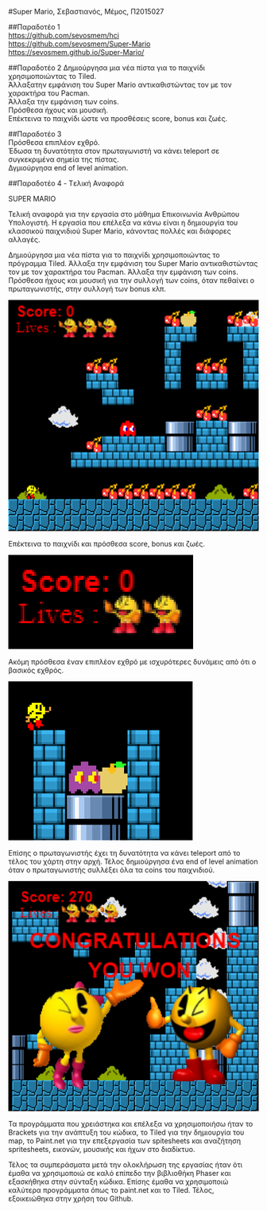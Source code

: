 #Super Mario, Σεβαστιανός, Μέμος, Π2015027

##Παραδοτέο 1<br>
https://github.com/sevosmem/hci<br>
https://github.com/sevosmem/Super-Mario<br>
https://sevosmem.github.io/Super-Mario/<br>


##Παραδοτέο 2
Δημιούργησα μια νέα πίστα για το παιχνίδι χρησιμοποιώντας το Tiled.
<br>Άλλαξατην εμφάνιση του Super Mario αντικαθιστώντας τον με τον χαρακτήρα του Pacman.
<br> Άλλαξα την εμφάνιση των coins.
<br>Πρόσθεσα ήχους και μουσική.
<br>Επέκτεινα το παιχνίδι ώστε να προσθέσεις score, bonus και ζωές.

##Παραδοτέο 3
<br>Πρόσθεσα επιπλέον εχθρό.
<br>Έδωσα τη δυνατότητα στον πρωταγωνιστή να κάνει teleport σε συγκεκριμένα σημεία της πίστας.
<br>Δγμιούργησα end of level animation.

##Παραδοτέο 4 - Tελική Αναφορά

SUPER MARIO

Τελική αναφορά για την εργασία στο μάθημα Επικοινωνία Ανθρώπου Υπολογιστή. Η εργασία που επέλεξα να κάνω είναι η δημιουργία του κλασσικού παιχνιδιού Super Mario, κάνοντας πολλές και διάφορες αλλαγές. 

Δημιούργησα μια νέα πίστα για το παιχνίδι χρησιμοποιώντας το πρόγραμμα Tiled. Άλλαξα την εμφάνιση του Super Mario αντικαθιστώντας τον με τον χαρακτήρα του Pacman. Άλλαξα την εμφάνιση των coins. Πρόσθεσα ήχους και μουσική για την συλλογή των coins, όταν πεθαίνει ο πρωταγωνιστής, στην συλλογή των bonus κλπ.

![img1](Screenshot_1.png)

Επέκτεινα το παιχνίδι και πρόσθεσα score, bonus και ζωές.

![img3](Screenshot_3.png)

Ακόμη πρόσθεσα έναν επιπλέον εχθρό με ισχυρότερες δυνάμεις από ότι ο βασικός εχθρός.

![img2](Screenshot_2.png)

Επίσης ο πρωταγωνιστής έχει τη δυνατότητα να κάνει teleport από το τέλος του χάρτη στην αρχή. Τέλος δημιούργησα ένα end of level animation όταν ο πρωταγωνιστής συλλέξει όλα τα coins του παιχνιδιού.

![img4](Screenshot_4.png)

Τα προγράμματα που χρειάστηκα και επέλεξα να χρησιμοποιήσω ήταν το Brackets για την ανάπτυξη του κώδικα, το Tiled για την δημιουργία του map, το Paint.net για την επεξεργασία των spitesheets και αναζήτηση spritesheets, εικονών, μουσικής και ήχων στο διαδίκτυο. 

Τέλος τα συμπεράσματα μετά την ολοκλήρωση της εργασίας ήταν ότι έμαθα να χρησιμοποιώ σε καλό επίπεδο την βιβλιοθήκη Phaser και εξασκήθηκα στην σύνταξη κώδικα. Επίσης έμαθα να χρησιμοποιώ καλύτερα προγράμματα όπως το paint.net και το Tiled. Τέλος, εξοικειώθηκα στην χρήση του Github. 



